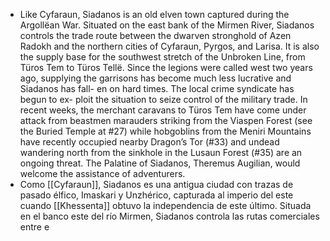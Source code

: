 - Like Cyfaraun, Siadanos is an old elven town captured during
  the Argollëan War. Situated on the east bank of the Mirmen
  River, Siadanos controls the trade route between the dwarven
  stronghold of Azen Radokh and the northern cities of Cyfaraun,
  Pyrgos, and Larisa. It is also the supply base for the southwest
  stretch of the Unbroken Line, from Türos Tem to Türos Tellë.
  Since the legions were called west two years ago, supplying the
  garrisons has become much less lucrative and Siadanos has fall-
  en on hard times. The local crime syndicate has begun to ex-
  ploit the situation to seize control of the military trade. In recent
  weeks, the merchant caravans to Türos Tem have come under
  attack from beastmen marauders striking from the Viaspen
  Forest (see the Buried Temple at #27) while hobgoblins from
  the Meniri Mountains have recently occupied nearby Dragon’s
  Tor (#33) and undead wandering north from the sinkhole in
  the Lusaun Forest (#35) are an ongoing threat. The Palatine of
  Siadanos, Theremus Augilian, would welcome the assistance of
  adventurers.
- Como [[Cyfaraun]], Siadanos es una antigua ciudad con trazas de pasado élfico, Imaskari y Unzhérico, capturada al imperio del este cuando [[Khessenta]] obtuvo la independencia de este último. Situada en el banco este del río Mirmen, Siadanos controla las rutas comerciales entre e